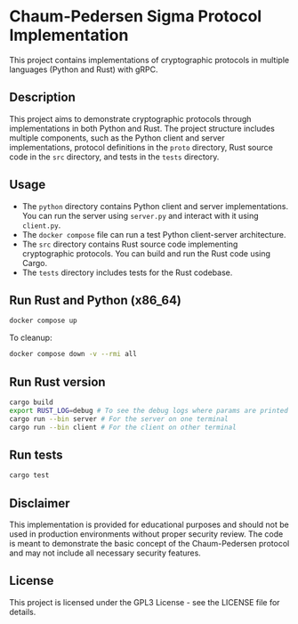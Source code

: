# Chaum-Pedersen Sigma Protocol Implementation

This project contains implementations of cryptographic protocols in multiple languages (Python and Rust) with gRPC.

## Description

This project aims to demonstrate cryptographic protocols through implementations in both Python and Rust. The project structure includes multiple components, such as the Python client and server implementations, protocol definitions in the `proto` directory, Rust source code in the `src` directory, and tests in the `tests` directory.

## Usage

- The `python` directory contains Python client and server implementations. You can run the server using `server.py` and interact with it using `client.py`.
- The `docker compose` file can run a test Python client-server architecture.
- The `src` directory contains Rust source code implementing cryptographic protocols. You can build and run the Rust code using Cargo.
- The `tests` directory includes tests for the Rust codebase.


## Run Rust and Python (x86_64)

```bash
docker compose up
```

To cleanup:
```bash
docker compose down -v --rmi all
```

## Run Rust version

```bash
cargo build
export RUST_LOG=debug # To see the debug logs where params are printed
cargo run --bin server # For the server on one terminal
cargo run --bin client # For the client on other terminal 
```

## Run tests

```bash
cargo test
```


## Disclaimer
This implementation is provided for educational purposes and should not be used in production environments without proper security review. The code is meant to demonstrate the basic concept of the Chaum-Pedersen protocol and may not include all necessary security features.

## License
This project is licensed under the GPL3 License - see the LICENSE file for details.

